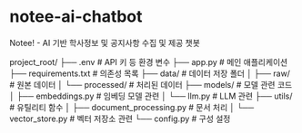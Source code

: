 # notee-ai-chatbot

Notee! - AI 기반 학사정보 및 공지사항 수집 및 제공 챗봇

project_root/
├── .env # API 키 등 환경 변수
├── app.py # 메인 애플리케이션
├── requirements.txt # 의존성 목록
├── data/ # 데이터 저장 폴더
│ ├── raw/ # 원본 데이터
│ └── processed/ # 처리된 데이터
├── models/ # 모델 관련 코드
│ ├── embeddings.py # 임베딩 모델 관련
│ └── llm.py # LLM 관련
├── utils/ # 유틸리티 함수
│ ├── document_processing.py # 문서 처리
│ └── vector_store.py # 벡터 저장소 관련
└── config.py # 구성 설정
